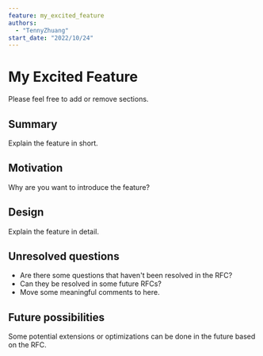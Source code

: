 ```yaml
---
feature: my_excited_feature
authors:
  - "TennyZhuang"
start_date: "2022/10/24"
---
```


# My Excited Feature

Please feel free to add or remove sections.

## Summary

Explain the feature in short.

## Motivation

Why are you want to introduce the feature?

## Design

Explain the feature in detail.

## Unresolved questions

* Are there some questions that haven't been resolved in the RFC?
* Can they be resolved in some future RFCs?
* Move some meaningful comments to here.

## Future possibilities

Some potential extensions or optimizations can be done in the future based on the RFC.
